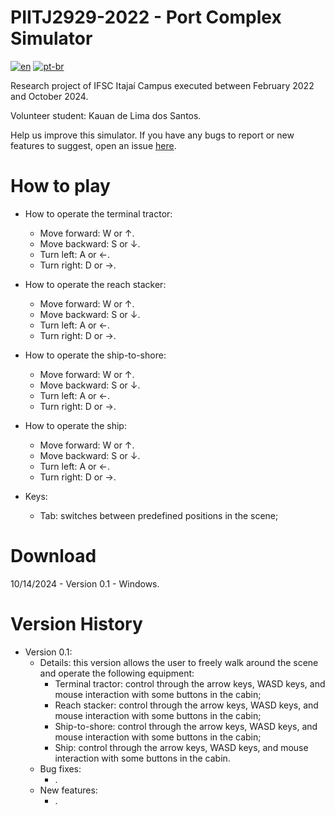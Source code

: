 # PIITJ2929-2022 - Port Complex Simulator
[![en](https://img.shields.io/badge/lang-en-red.svg)](README.md)
[![pt-br](https://img.shields.io/badge/lang-pt--br-green.svg)](README.pt-br.md)

Research project of IFSC Itajaí Campus executed between February 2022 and October 2024.

Volunteer student: Kauan de Lima dos Santos.

Help us improve this simulator. If you have any bugs to report or new features to suggest, open an issue [here](https://github.com/sergiopetrovcic/PIITJ2929-2022/issues).

# How to play
- How to operate the terminal tractor:
  - Move forward: W or ↑.
  - Move backward: S or ↓.
  - Turn left: A or ←.
  - Turn right: D or →.

- How to operate the reach stacker:
  - Move forward: W or ↑.
  - Move backward: S or ↓.
  - Turn left: A or ←.
  - Turn right: D or →.

- How to operate the ship-to-shore:
  - Move forward: W or ↑.
  - Move backward: S or ↓.
  - Turn left: A or ←.
  - Turn right: D or →.

- How to operate the ship:
  - Move forward: W or ↑.
  - Move backward: S or ↓.
  - Turn left: A or ←.
  - Turn right: D or →.

- Keys:
  - Tab: switches between predefined positions in the scene;

# Download

10/14/2024 - Version 0.1 - Windows.

# Version History

- Version 0.1:
  - Details: this version allows the user to freely walk around the scene and operate the following equipment:
    - Terminal tractor: control through the arrow keys, WASD keys, and mouse interaction with some buttons in the cabin;
    - Reach stacker: control through the arrow keys, WASD keys, and mouse interaction with some buttons in the cabin;
    - Ship-to-shore: control through the arrow keys, WASD keys, and mouse interaction with some buttons in the cabin;
    - Ship: control through the arrow keys, WASD keys, and mouse interaction with some buttons in the cabin.
  - Bug fixes:
    - .
  - New features:
    - .

